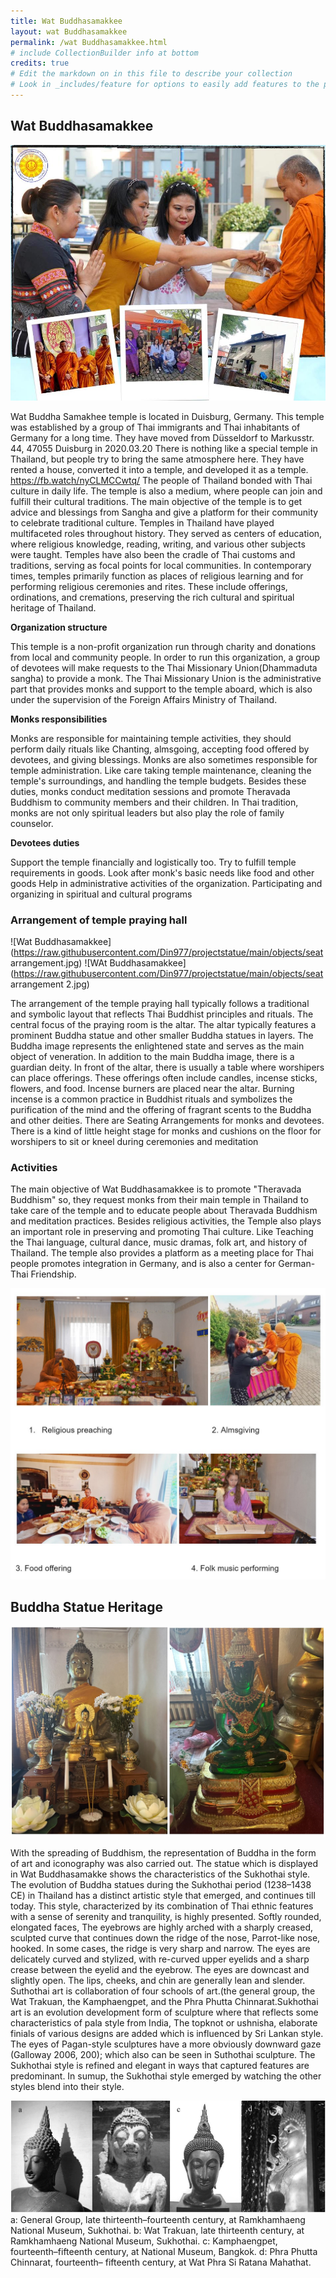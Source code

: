 ```yaml
---
title: Wat Buddhasamakkee
layout: wat Buddhasamakkee
permalink: /wat Buddhasamakkee.html
# include CollectionBuilder info at bottom
credits: true
# Edit the markdown on in this file to describe your collection
# Look in _includes/feature for options to easily add features to the page
---
```

## Wat Buddhasamakkee
![Wat Buddhasamakkee](https://raw.githubusercontent.com/Din977/projectstatue/main/objects/Banner.jpg)



Wat Buddha Samakhee temple is located in Duisburg, Germany. This temple was established by a group of Thai immigrants and Thai inhabitants of Germany for a long time. They have moved from Düsseldorf to Markusstr. 44, 47055 Duisburg in 2020.03.20 There is nothing like a special temple in Thailand, but people try to bring the same atmosphere here. They have rented a house, converted it into a temple, and developed it as a temple.
https://fb.watch/nyCLMCCwtq/
  The people of Thailand bonded with Thai culture in daily life. The temple is also a medium, where people can join and fulfill their cultural traditions. The main objective of the temple is to get advice and blessings from Sangha and give a platform for their community to celebrate traditional culture. Temples in Thailand have played multifaceted roles throughout history. They served as centers of education, where religious knowledge, reading, writing, and various other subjects were taught. Temples have also been the cradle of Thai customs and traditions, serving as focal points for local communities. In contemporary times, temples primarily function as places of religious learning and for performing religious ceremonies and rites. These include offerings, ordinations, and cremations, preserving the rich cultural and spiritual heritage of Thailand.

**Organization structure**

This temple is a non-profit organization run through charity and donations from local and community people. In order to run this organization, a group of devotees will make requests to the Thai Missionary  Union(Dhammaduta sangha) to provide a monk. The Thai Missionary Union is the administrative part that provides monks and support to the temple aboard, which is also under the supervision of the Foreign Affairs Ministry of Thailand.

**Monks responsibilities**

Monks are responsible for maintaining temple activities, they should perform daily rituals like Chanting, almsgoing, accepting food offered by devotees, and giving blessings.
 Monks are also sometimes responsible for temple administration. Like care taking temple maintenance, cleaning the temple's surroundings, and handling the temple budgets.
Besides these duties, monks conduct meditation sessions and promote Theravada Buddhism to community members and their children.
In Thai tradition, monks are not only spiritual leaders but also play the role of family counselor.

**Devotees duties**

Support the temple financially and logistically too. Try to fulfill temple requirements in goods.
 Look after monk's basic needs like food and other goods
Help in administrative activities of the organization.
Participating and organizing in spiritual and cultural programs




### Arrangement of temple praying hall
![Wat Buddhasamakkee](https://raw.githubusercontent.com/Din977/projectstatue/main/objects/seat arrangement.jpg)
![WAt Buddhasamakkee](https://raw.githubusercontent.com/Din977/projectstatue/main/objects/seat arrangement 2.jpg)

The arrangement of the temple praying hall typically follows a traditional and symbolic layout that reflects Thai Buddhist principles and rituals. The central focus of the praying room is the altar. The altar typically features a prominent Buddha statue and other smaller Buddha statues in layers. The Buddha image represents the enlightened state and serves as the main object of veneration. In addition to the main Buddha image, there is a guardian deity. In front of the altar, there is usually a table where worshipers can place offerings. These offerings often include candles, incense sticks, flowers, and food. Incense burners are placed near the altar. Burning incense is a common practice in Buddhist rituals and symbolizes the purification of the mind and the offering of fragrant scents to the Buddha and other deities. There are Seating Arrangements for monks and devotees. There is a kind of little height stage for monks and cushions on the floor for worshipers to sit or kneel during ceremonies and meditation






### Activities

The main objective of Wat Buddhasamakkee is to promote "Theravada Buddhism" so, they request monks from their main temple in Thailand to take care of the temple and to educate people about Theravada Buddhism and meditation practices.
Besides religious activities, the Temple also plays an important role in preserving and promoting Thai culture. Like Teaching the Thai language, cultural dance, music dramas, folk art, and history of Thailand.
The temple also provides a platform as a meeting place for Thai people promotes integration in Germany, and is also a center for German-Thai Friendship.

![Wat Buddhasamakkee](https://raw.githubusercontent.com/Din977/projectstatue/main/objects/Activities.jpg)


















## Buddha Statue Heritage
![Wat Buddhasamakkee](https://raw.githubusercontent.com/Din977/projectstatue/main/objects/statue.jpg)



With the spreading of Buddhism, the representation of Buddha in the form of art and iconography was also carried out. The statue which is displayed in Wat Buddhasamakke shows the characteristics of the Sukhothai style. The evolution of Buddha statues during the Sukhothai period (1238–1438 CE) in Thailand has a distinct artistic style that emerged, and continues till today. This style, characterized by its combination of Thai ethnic features with a sense of  serenity and tranquility, is highly presented. 
Softly rounded, elongated faces,
The eyebrows are highly arched with a sharply creased, sculpted curve that continues down the ridge of the nose,
 Parrot-like nose, hooked. In some cases, the ridge is very sharp and narrow.
The eyes are delicately curved and stylized, with re-curved upper eyelids and a sharp crease between the eyelid and the eyebrow. The eyes are downcast and slightly open.
The lips, cheeks, and chin are generally lean and slender.
Suthothai art is collaboration of four schools of art.(the general group, the Wat Trakuan, the Kamphaengpet, and the Phra Phutta Chinnarat.Sukhothai art is an evolution development form of sculpture where that reflects some characteristics of pala style from India, The topknot or ushnisha, elaborate finials of various designs are added which is influenced by Sri Lankan style. The eyes of Pagan-style sculptures have a more obviously downward gaze (Galloway 2006, 200); which also can be seen in Suthothai sculpture. The Sukhothai style is refined and elegant in ways that captured features are predominant. In sumup, the Sukhothai style emerged by watching the other styles blend into their style.

![Wat Buddhasamakkee](https://raw.githubusercontent.com/Din977/projectstatue/main/objects/sukhothai.jpg)
a: General Group, late thirteenth–fourteenth century, at Ramkhamhaeng National Museum, Sukhothai. b: Wat Trakuan, late thirteenth century, at Ramkhamhaeng National Museum, Sukhothai. c: Kamphaengpet, fourteenth–fifteenth century, at National Museum, Bangkok. d: Phra Phutta Chinnarat, fourteenth– fifteenth century, at Wat Phra Si Ratana Mahathat.





